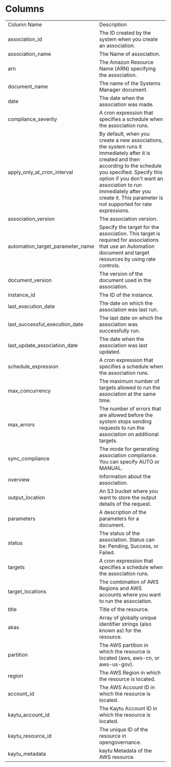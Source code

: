 # Columns  

<table>
	<tr><td>Column Name</td><td>Description</td></tr>
	<tr><td>association_id</td><td>The ID created by the system when you create an association.</td></tr>
	<tr><td>association_name</td><td>The Name of association.</td></tr>
	<tr><td>arn</td><td>The Amazon Resource Name (ARN) specifying the association.</td></tr>
	<tr><td>document_name</td><td>The name of the Systems Manager document.</td></tr>
	<tr><td>date</td><td>The date when the association was made.</td></tr>
	<tr><td>compliance_severity</td><td>A cron expression that specifies a schedule when the association runs.</td></tr>
	<tr><td>apply_only_at_cron_interval</td><td>By default, when you create a new associations, the system runs it immediately after it is created and then according to the schedule you specified. Specify this option if you don&#39;t want an association to run immediately after you create it. This parameter is not supported for rate expressions.</td></tr>
	<tr><td>association_version</td><td>The association version.</td></tr>
	<tr><td>automation_target_parameter_name</td><td>Specify the target for the association. This target is required for associations that use an Automation document and target resources by using rate controls.</td></tr>
	<tr><td>document_version</td><td>The version of the document used in the association.</td></tr>
	<tr><td>instance_id</td><td>The ID of the instance.</td></tr>
	<tr><td>last_execution_date</td><td>The date on which the association was last run.</td></tr>
	<tr><td>last_successful_execution_date</td><td>The last date on which the association was successfully run.</td></tr>
	<tr><td>last_update_association_date</td><td>The date when the association was last updated.</td></tr>
	<tr><td>schedule_expression</td><td>A cron expression that specifies a schedule when the association runs.</td></tr>
	<tr><td>max_concurrency</td><td>The maximum number of targets allowed to run the association at the same time.</td></tr>
	<tr><td>max_errors</td><td>The number of errors that are allowed before the system stops sending requests to run the association on additional targets.</td></tr>
	<tr><td>sync_compliance</td><td>The mode for generating association compliance. You can specify AUTO or MANUAL.</td></tr>
	<tr><td>overview</td><td>Information about the association.</td></tr>
	<tr><td>output_location</td><td>An S3 bucket where you want to store the output details of the request.</td></tr>
	<tr><td>parameters</td><td>A description of the parameters for a document.</td></tr>
	<tr><td>status</td><td>The status of the association. Status can be: Pending, Success, or Failed.</td></tr>
	<tr><td>targets</td><td>A cron expression that specifies a schedule when the association runs.</td></tr>
	<tr><td>target_locations</td><td>The combination of AWS Regions and AWS accounts where you want to run the association.</td></tr>
	<tr><td>title</td><td>Title of the resource.</td></tr>
	<tr><td>akas</td><td>Array of globally unique identifier strings (also known as) for the resource.</td></tr>
	<tr><td>partition</td><td>The AWS partition in which the resource is located (aws, aws-cn, or aws-us-gov).</td></tr>
	<tr><td>region</td><td>The AWS Region in which the resource is located.</td></tr>
	<tr><td>account_id</td><td>The AWS Account ID in which the resource is located.</td></tr>
	<tr><td>kaytu_account_id</td><td>The Kaytu Account ID in which the resource is located.</td></tr>
	<tr><td>kaytu_resource_id</td><td>The unique ID of the resource in opengovernance.</td></tr>
	<tr><td>kaytu_metadata</td><td>kaytu Metadata of the AWS resource.</td></tr>
</table>